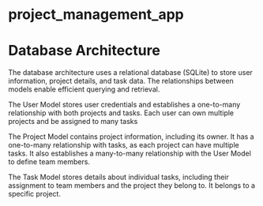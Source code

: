 # project_management_app

# Database Architecture
The database architecture uses a relational database (SQLite) to store user information, project details, and task data. The relationships between models enable efficient querying and retrieval.

The User Model stores user credentials and establishes a one-to-many relationship with both projects and tasks. Each user can own multiple projects and be assigned to many tasks

The Project Model contains project information, including its owner. It has a one-to-many relationship with tasks, as each project can have multiple tasks. It also establishes a many-to-many relationship with the User Model to define team members.

The Task Model stores details about individual tasks, including their assignment to team members and the project they belong to. It belongs to a specific project.
